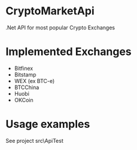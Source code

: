 # CryptoMarketApi
.Net API for most popular Crypto Exchanges

# Implemented Exchanges
- Bitfinex
- Bitstamp
- WEX (ex BTC-e)
- BTCChina
- Huobi
- OKCoin

# Usage examples
See project src\ApiTest
